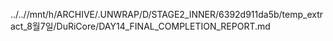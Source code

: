 ../..//mnt/h/ARCHIVE/.UNWRAP/D/STAGE2_INNER/6392d911da5b/temp_extract_8월7일/DuRiCore/DAY14_FINAL_COMPLETION_REPORT.md